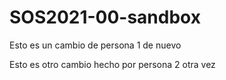 # SOS2021-00-sandbox
Esto es un cambio de persona 1 de nuevo

Esto es otro cambio hecho por persona 2 otra vez
